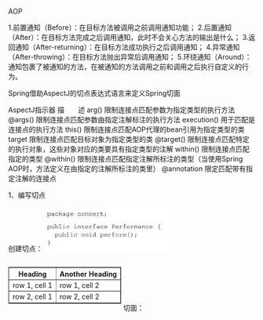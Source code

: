 AOP

1.前置通知（Before）：在目标方法被调用之前调用通知功能； 2.后置通知（After）：在目标方法完成之后调用通知，此时不会关心方法的输出是什么； 3.返回通知（After-returning）：在目标方法成功执行之后调用通知； 4.异常通知（After-throwing）：在目标方法抛出异常后调用通知； 5.环绕通知（Around）：通知包裹了被通知的方法，在被通知的方法调用之前和调用之后执行自定义的行为。

Spring借助AspectJ的切点表达式语言来定义Spring切面

AspectJ指示器 描　　述
arg() 限制连接点匹配参数为指定类型的执行方法
@args() 限制连接点匹配参数由指定注解标注的执行方法
execution() 用于匹配是连接点的执行方法
this() 限制连接点匹配AOP代理的bean引用为指定类型的类
target 限制连接点匹配目标对象为指定类型的类
@target() 限制连接点匹配特定的执行对象，这些对象对应的类要具有指定类型的注解
within() 限制连接点匹配指定的类型
@within() 限制连接点匹配指定注解所标注的类型（当使用Spring AOP时，方法定义在由指定的注解所标注的类里）
@annotation 限定匹配带有指定注解的连接点

1、编写切点

创建切点：
![spring1](https://github.com/hhjuliet/study/blob/master/img/spring1.jpg)
<div style="display:inline-block;">
	<table border="1">
		<tr>
			<th>Heading</th>
			<th>Another Heading</th>
		</tr>
		<tr>
			<td>row 1, cell 1</td>
			<td>row 1, cell 2</td>
		</tr>
		<tr>
			<td>row 2, cell 1</td>
			<td>row 2, cell 2</td>
		</tr>
	</table>
</div>
切面：

